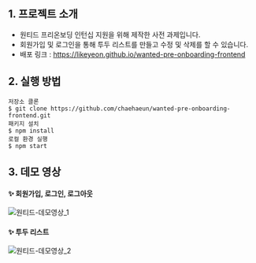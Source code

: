 ## 1. 프로젝트 소개

- 원티드 프리온보딩 인턴십 지원을 위해 제작한 사전 과제입니다.
- 회원가입 및 로그인을 통해 투두 리스트를 만들고 수정 및 삭제를 할 수 있습니다.
- 배포 링크 : https://likeyeon.github.io/wanted-pre-onboarding-frontend

## 2. 실행 방법

```
저장소 클론
$ git clone https://github.com/chaehaeun/wanted-pre-onboarding-frontend.git
패키지 설치
$ npm install
로컬 환경 실행
$ npm start
```

## 3. 데모 영상

#### ✨ 회원가입, 로그인, 로그아웃

![원티드-데모영상_1](https://user-images.githubusercontent.com/94125863/233082666-14712fa8-ec9e-41d2-849e-d924ca1a4071.gif)

#### ✨ 투두 리스트

![원티드-데모영상_2](https://user-images.githubusercontent.com/94125863/233084180-2061df0f-fc70-43f5-be88-1dd7e497b85c.gif)

